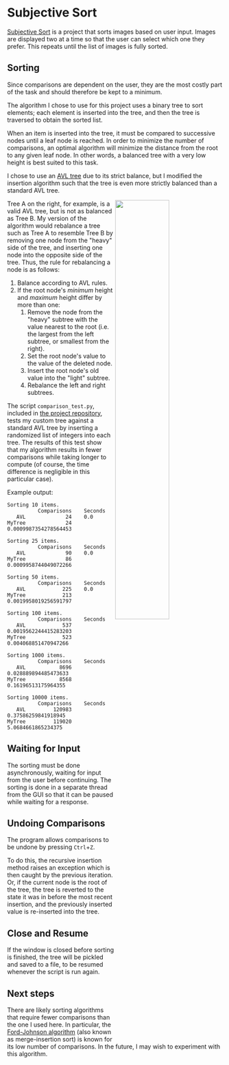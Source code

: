 # Subjective Sort

[Subjective Sort](https://github.com/pattymartin/subjective-sort) is a project
that sorts images based on user input. Images are displayed two at a time so
that the user can select which one they prefer. This repeats until the list of
images is fully sorted.

## Sorting

Since comparisons are dependent on the user, they are the most costly part of
the task and should therefore be kept to a minimum.

The algorithm I chose to use for this project uses a binary tree to sort
elements; each element is inserted into the tree, and then the tree is
traversed to obtain the sorted list.

When an item is inserted into the tree, it must be compared to successive nodes
until a leaf node is reached. In order to minimize the number of comparisons,
an optimal algorithm will minimize the distance from the root to any given leaf
node. In other words, a balanced tree with a very low height is best suited to
this task.

I chose to use an [AVL tree](https://en.wikipedia.org/wiki/AVL_tree) due to its
strict balance, but I modified the insertion algorithm such that the tree is
even more strictly balanced than a standard AVL tree.

<img align="right" width="50%" src="https://i.imgur.com/1bjsZNf.png">

Tree A on the right, for example, is a valid AVL tree, but is not as balanced
as Tree B. My version of the algorithm would rebalance a tree such as Tree A to
resemble Tree B by removing one node from the "heavy" side of the tree, and
inserting one node into the opposite side of the tree. Thus, the rule for
rebalancing a node is as follows:

1. Balance according to AVL rules.
2. If the root node's *minimum* height and *maximum* height differ by more than
   one:
   1. Remove the node from the "heavy" subtree with the value nearest to the
      root (i.e. the largest from the left subtree, or smallest from the
	  right).
   2. Set the root node's value to the value of the deleted node.
   3. Insert the root node's old value into the "light" subtree.
   4. Rebalance the left and right subtrees.

The script `comparison_test.py`, included in [the project repository](
https://github.com/pattymartin/subjective-sort), tests my custom tree against a
standard AVL tree by inserting a randomized list of integers into each tree.
The results of this test show that my algorithm results in fewer comparisons
while taking longer to compute (of course, the time difference is negligible in
this particular case).

Example output:

```
Sorting 10 items.
          Comparisons    Seconds
   AVL             24    0.0
MyTree             24    0.0009987354278564453

Sorting 25 items.
          Comparisons    Seconds
   AVL             90    0.0
MyTree             86    0.0009958744049072266

Sorting 50 items.
          Comparisons    Seconds
   AVL            225    0.0
MyTree            213    0.0019958019256591797

Sorting 100 items.
          Comparisons    Seconds
   AVL            537    0.0019562244415283203
MyTree            523    0.004068851470947266

Sorting 1000 items.
          Comparisons    Seconds
   AVL           8696    0.028889894485473633
MyTree           8568    0.16196513175964355

Sorting 10000 items.
          Comparisons    Seconds
   AVL         120983    0.37586259841918945
MyTree         119020    5.0684661865234375
```

## Waiting for Input

The sorting must be done asynchronously, waiting for input from the user before
continuing. The sorting is done in a separate thread from the GUI so that it
can be paused while waiting for a response.

## Undoing Comparisons

The program allows comparisons to be undone by pressing `Ctrl`+`Z`.

To do this, the recursive insertion method raises an exception which is then
caught by the previous iteration. Or, if the current node is the root of the
tree, the tree is reverted to the state it was in before the most recent
insertion, and the previously inserted value is re-inserted into the tree.

## Close and Resume

If the window is closed before sorting is finished, the tree will be pickled
and saved to a file, to be resumed whenever the script is run again.

## Next steps

There are likely sorting algorithms that require fewer comparisons than the one
I used here. In particular, the [Ford-Johnson algorithm](
https://en.wikipedia.org/wiki/Merge-insertion_sort) (also known as
merge-insertion sort) is known for its low number of comparisons. In the
future, I may wish to experiment with this algorithm.

